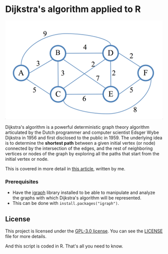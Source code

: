 # Dijkstra's algorithm applied to R

![Dijkstra's algorithm represented in a graph](img/dijkstra-algorithm.png)

Dijkstra's algorithm is a powerful deterministic graph theory algorithm articulated by the Dutch programmer and computer scientist Edsger Wybe Dijkstra in 1956 and first disclosed to the public in 1959. The underlying idea is to determine the **shortest path** between a given initial vertex (or node) connected by the intersection of the edges, and the rest of neighboring vertices or nodes of the graph by exploring all the paths that start from the initial vertex or node.

This is covered in more detail in [this article](https://sheikyon.nl/posts/assimilating-dijkstra-algorithm-and-its-applications-in-daily-life/), written by me.

### Prerequisites

* Have the [igraph](https://igraph.org/) library installed to be able to manipulate and analyze the graphs with which Dijkstra's algorithm will be represented.
* This can be done with ```install.packages("igraph")```.

## License

This project is licensed under the [GPL-3.0 license](https://www.gnu.org/licenses/gpl-3.0.html). You can see the [LICENSE](LICENSE) file for more details.

And this script is coded in R. That's all you need to know.
